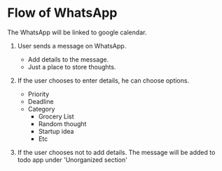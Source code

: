 # Flow of WhatsApp

The WhatsApp will be linked to google calendar.

1. User sends a message on WhatsApp.
    - Add details to the message.
    - Just a place to store thoughts.

2. If the user chooses to enter details, he can choose options.
    - Priority
    - Deadline
    - Category
        - Grocery List
        - Random thought
        - Startup idea
        - Etc

3. If the user chooses not to add details.
The message will be added to todo app under 'Unorganized section'
